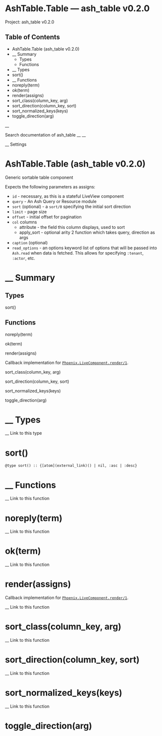 # AshTable.Table — ash_table v0.2.0

Project: ash_table v0.2.0

## Table of Contents

- AshTable.Table (ash_table v0.2.0)
- __ Summary
  - Types
  - Functions
- __ Types
- sort()
- __ Functions
- noreply(term)
- ok(term)
- render(assigns)
- sort_class(column_key, arg)
- sort_direction(column_key, sort)
- sort_normalized_keys(keys)
- toggle_direction(arg)

__

Search documentation of ash_table __ __

__ Settings

#  AshTable.Table (ash_table v0.2.0)

Generic sortable table component

Expects the following parameters as assigns:

  * `id` \- necessary, as this is a stateful LiveView component
  * `query` \- An Ash Query or Resource module
  * `sort` (optional) - a `sort/0` specifying the initial sort direction
  * `limit` \- page size
  * `offset` \- initial offset for pagination
  * `col` columns
    * attribute - the field this column displays, used to sort
    * apply_sort - optional arity 2 function which takes query, direction as args
  * `caption` (optional)
  * `read_options` \- an options keyword list of options that will be passed into `Ash.read` when data is fetched. This allows for specifying `:tenant`, `:actor`, etc.



#  __ Summary

##  Types

sort()

##  Functions

noreply(term)

ok(term)

render(assigns)

Callback implementation for [`Phoenix.LiveComponent.render/1`](external_link).

sort_class(column_key, arg)

sort_direction(column_key, sort)

sort_normalized_keys(keys)

toggle_direction(arg)

#  __ Types

__ Link to this type

# sort()
    
    
    @type sort() :: {[atom](external_link)() | nil, :asc | :desc}

#  __ Functions

__ Link to this function

# noreply(term)

__ Link to this function

# ok(term)

__ Link to this function

# render(assigns)

Callback implementation for [`Phoenix.LiveComponent.render/1`](external_link).

__ Link to this function

# sort_class(column_key, arg)

__ Link to this function

# sort_direction(column_key, sort)

__ Link to this function

# sort_normalized_keys(keys)

__ Link to this function

# toggle_direction(arg)

